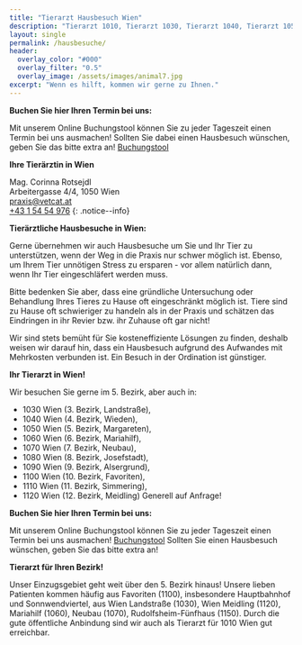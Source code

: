 ```yaml
---
title: "Tierarzt Hausbesuch Wien"
description: "Tierarzt 1010, Tierarzt 1030, Tierarzt 1040, Tierarzt 1050, Tierarzt 1060, Tierarzt 1070, Tierarzt 1080, Tierarzt 1100, Tierarzt Meidling"
layout: single
permalink: /hausbesuche/
header:
  overlay_color: "#000"
  overlay_filter: "0.5"
  overlay_image: /assets/images/animal7.jpg
excerpt: "Wenn es hilft, kommen wir gerne zu Ihnen."
---
```


**Buchen Sie hier Ihren Termin bei uns:**

Mit unserem Online Buchungstool können Sie zu jeder Tageszeit einen Termin bei uns ausmachen! Sollten Sie dabei einen Hausbesuch wünschen, geben Sie das bitte extra an!
[Buchungstool](./buchungstool.md)

**Ihre Tierärztin in Wien**

Mag. Corinna Rotsejdl  
Arbeitergasse 4/4, 1050 Wien  
<i class="fas fa-fw fa-envelope"></i> <a href="mailto:praxis@vetcat.at">praxis@vetcat.at</a>  
<i class="fas fa-fw fa-phone"></i> <a href="tel: + 43 1 54 54 976">+43 1 54 54 976</a>
{: .notice--info}



**Tierärztliche Hausbesuche in Wien:**

Gerne übernehmen wir auch Hausbesuche um Sie und Ihr Tier zu unterstützen, wenn der Weg in die Praxis nur schwer möglich ist. Ebenso, um Ihrem Tier unnötigen Stress zu ersparen - vor allem natürlich dann, wenn Ihr Tier eingeschläfert werden muss.

Bitte bedenken Sie aber, dass eine gründliche Untersuchung oder Behandlung Ihres Tieres zu Hause oft eingeschränkt möglich ist. Tiere sind zu Hause oft schwieriger zu handeln als in der Praxis und schätzen das Eindringen in ihr Revier bzw. ihr Zuhause oft gar nicht!

Wir sind stets bemüht für Sie kosteneffiziente Lösungen zu finden, deshalb weisen wir darauf hin, dass ein Hausbesuch aufgrund des Aufwandes mit Mehrkosten verbunden ist. Ein Besuch in der Ordination ist günstiger.

**Ihr Tierarzt in Wien!**

Wir besuchen Sie gerne im 5. Bezirk, aber auch in:
* 1030 Wien (3. Bezirk, Landstraße),
* 1040 Wien (4. Bezirk, Wieden),
* 1050 Wien (5. Bezirk, Margareten),
* 1060 Wien (6. Bezirk, Mariahilf),
* 1070 Wien (7. Bezirk, Neubau),
* 1080 Wien (8. Bezirk, Josefstadt),
* 1090 Wien (9. Bezirk, Alsergrund),
* 1100 Wien (10. Bezirk, Favoriten),
* 1110 Wien (11. Bezirk, Simmering),
* 1120 Wien (12. Bezirk, Meidling)
Generell auf Anfrage!



**Buchen Sie hier Ihren Termin bei uns:**

Mit unserem Online Buchungstool können Sie zu jeder Tageszeit einen Termin bei uns ausmachen!
[Buchungstool](./buchungstool.md) Sollten Sie einen Hausbesuch wünschen, geben Sie das bitte extra an!

**Tierarzt für Ihren Bezirk!**

Unser Einzugsgebiet geht weit über den 5. Bezirk hinaus!
Unsere lieben Patienten kommen häufig aus Favoriten (1100), insbesondere Hauptbahnhof und Sonnwendviertel, aus Wien Landstraße (1030), Wien Meidling (1120), Mariahilf (1060), Neubau (1070), Rudolfsheim-Fünfhaus (1150). Durch die gute öffentliche Anbindung sind wir auch als Tierarzt für 1010 Wien gut erreichbar.